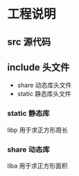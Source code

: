 # 工程说明

## src 源代码


## include 头文件

- share  动态库头文件
- static 静态库头文件

### static 静态库

libp 用于求正方形周长

### share  动态库

liba 用于求正方形面积
